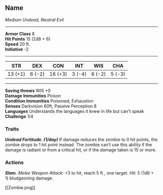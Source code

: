 <div class="statblock">
<h2>Name</h2>
<em>Medium Undead, Neutral Evil</em>
<hr>
<strong>Armor Class</strong> 8
<br>
<strong>Hit Points</strong> 15 (2d8 + 6)
<br>
<strong>Speed</strong> 20 ft.
<br>
<strong>Initiative</strong> -2
<hr>
<table class="ability-table">
  <thead>
    <tr>
      <th>STR</th>
      <th>DEX</th>
      <th>CON</th>
      <th>INT</th>
      <th>WIS</th>
      <th>CHA</th>
    </tr>
  </thead>
  <tbody>
    <tr>
      <td>13 (+1)</td>
      <td>6 (-2)</td>
      <td>16 (+3)</td>
      <td>3 (-4)</td>
      <td>6 (-2)</td>
      <td>5 (-3)</td>
    </tr>
  </tbody>
</table>
<hr>
<strong>Saving throws</strong> WIS +0 <br>
<strong>Damage Immunities</strong> Poison <br>
<strong>Condition Immunities</strong> Poisoned, Exhaustion <br>
<strong>Senses</strong> Darkvision 60ft, Passive Perception 8<br>
<strong>Languages</strong> Understands the languages it knew in life but can't speak<br>
<strong>Challenge</strong> 1/4<br>
<h3>Traits</h3>
<p><strong><em>Undead Fortitude. (1/day)</em></strong> If damage reduces the zombie to 0 hit points, the zombie drops to 1 hit point instead. The zombie can’t use this ability if the damage is radiant or from a critical hit, or if the damage taken is 15 or more.</p>
<h3>Actions</h3>
<p><strong><em>Slam.</em></strong> <em>Melee Weapon Attack:</em> +3 to hit, reach 5 ft., one target. <em>Hit:</em> 5 (1d8 + 1) bludgeoning damage.</p>
</div>

[[Zombie.png]]